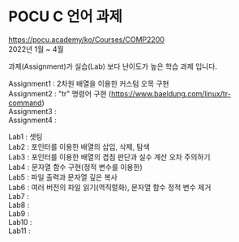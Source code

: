 # POCU C 언어 과제
   
https://pocu.academy/ko/Courses/COMP2200   
2022년 1월 ~ 4월   
   
과제(Assignment)가 실습(Lab) 보다 난이도가 높은 학습 과제 입니다.   
   
Assignment1 : 2차원 배열을 이용한 커스텀 오목 구현   
Assignment2 : "tr" 명령어 구현 (https://www.baeldung.com/linux/tr-command)   
Assignment3 :    
Assignment4 :    
   
Lab1 : 셋팅   
Lab2 : 포인터를 이용한 배열의 삽입, 삭제, 탐색   
Lab3 : 포인터를 이용한 배열의 겹침 판단과 실수 계산 오차 주의하기   
Lab4 : 문자열 함수 구현(정적 변수를 이용한)   
Lab5 : 파일 출력과 문자열 깊은 복사   
Lab6 : 여러 버전의 파일 읽기(역직렬화), 문자열 함수 정적 변수 제거   
Lab7 :    
Lab8 :    
Lab9 :    
Lab10 :    
Lab11 :    
